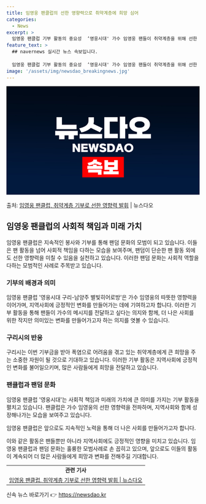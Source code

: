 ```yaml
---
title: 임영웅 팬클럽의 선한 영향력으로 취약계층에 희망 심어
categories:
  - News
excerpt: >
  임영웅 팬클럽 기부 활동의 중요성  ‘영웅시대' 가수 임영웅 팬들이 취약계층을 위해 선한 영향력을 펼치며 아…
feature_text: >
  ## navernews 실시간 뉴스 속보입니다.

  임영웅 팬클럽 기부 활동의 중요성  ‘영웅시대' 가수 임영웅 팬들이 취약계층을 위해 선한 영향력을 펼치며 아…
image: '/assets/img/newsdao_breakingnews.jpg'
---
```


![뉴스다오 속보](/assets/img/newsdao_breakingnews.jpg)

<p>출처: <a href="https://newsdao.kr/4399" rel="dofollow">임영웅 팬클럽, 취약계층 기부로 선한 영향력 발휘</a> | 뉴스다오</p>

<h2 data-ke-size="size26">임영웅 팬클럽의 사회적 책임과 미래 가치</h2>
임영웅 팬클럽은 지속적인 봉사와 기부를 통해 팬덤 문화의 모범이 되고 있습니다. 이들은 팬 활동을 넘어 사회적 책임을 다하는 모습을 보여주며, 팬덤이 단순한 팬 활동 외에도 선한 영향력을 미칠 수 있음을 실천하고 있습니다. 이러한 팬덤 문화는 사회적 역할을 다하는 모범적인 사례로 주목받고 있습니다.

<h3>기부의 배경과 의미</h3>
임영웅 팬클럽 '영웅시대 구리-남양주 별빛히어로방'은 가수 임영웅의 따뜻한 영향력을 이어가며, 지역사회에 긍정적인 변화를 만들어가는 데에 기여하고자 합니다. 이러한 기부 활동을 통해 팬들이 가수의 메시지를 전달하고 싶다는 의지와 함께, 더 나은 사회를 위한 작지만 의미있는 변화를 만들어가고자 하는 의지를 엿볼 수 있습니다.

<h3>구리시의 반응</h3>
구리시는 이번 기부금을 받아 폭염으로 어려움을 겪고 있는 취약계층에게 큰 희망을 주는 소중한 자원이 될 것으로 기대하고 있습니다. 이러한 기부 활동은 지역사회에 긍정적인 변화를 불어일으키며, 많은 사람들에게 희망을 전달하고 있습니다.

<h3>팬클럽과 팬덤 문화</h3>
임영웅 팬클럽 '영웅시대'는 사회적 책임과 미래의 가치에 큰 의미를 가지는 기부 활동을 펼치고 있습니다. 팬클럽은 가수 임영웅의 선한 영향력을 전파하며, 지역사회와 함께 성장해나가는 모습을 보여주고 있습니다.

임영웅 팬클럽은 앞으로도 지속적인 노력을 통해 더 나은 사회를 만들어가고자 합니다.

이와 같은 활동은 팬들뿐만 아니라 지역사회에도 긍정적인 영향을 미치고 있습니다. 임영웅 팬클럽과 팬덤 문화는 훌륭한 모범사례로 손 꼽히고 있으며, 앞으로도 이들의 활동이 계속되어 더 많은 사람들에게 희망과 변화를 전해주길 기대합니다.

<table>
	<tr>
		<td style="text-align: center; height: 17px;"><b>관련 기사</b></td>
	</tr>
	<tr>
		<td style="text-align: center; height: 17px;"><a href="https://newsdao.kr/4399">임영웅 팬클럽, 취약계층 기부로 선한 영향력 발휘 | 뉴스다오</a></td>
	</tr>
</table> 

신속 뉴스 바로가기 👉 <a href="https://newsdao.kr" rel="dofollow">https://newsdao.kr</a>


